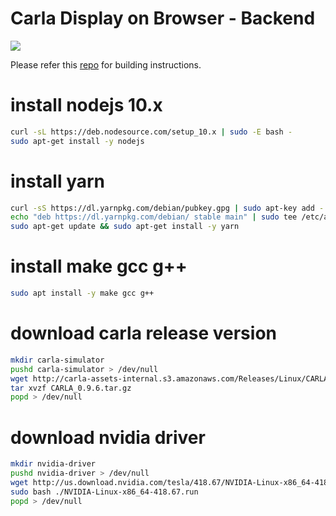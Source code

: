 # Carla Display on Browser - Backend

![](https://github.com/mellocolate/carla-display/blob/master/images/example.gif)

Please refer this [repo](https://github.com/mellocolate/carla-display) for building instructions.

# install nodejs 10.x
```bash
curl -sL https://deb.nodesource.com/setup_10.x | sudo -E bash -
sudo apt-get install -y nodejs
```

# install yarn
```bash
curl -sS https://dl.yarnpkg.com/debian/pubkey.gpg | sudo apt-key add -
echo "deb https://dl.yarnpkg.com/debian/ stable main" | sudo tee /etc/apt/sources.list.d/yarn.list
sudo apt-get update && sudo apt-get install -y yarn
```

# install make gcc g++
```bash
sudo apt install -y make gcc g++ 
```

# download carla release version
```bash
mkdir carla-simulator
pushd carla-simulator > /dev/null
wget http://carla-assets-internal.s3.amazonaws.com/Releases/Linux/CARLA_0.9.6.tar.gz
tar xvzf CARLA_0.9.6.tar.gz
popd > /dev/null
```

# download nvidia driver
```bash
mkdir nvidia-driver
pushd nvidia-driver > /dev/null
wget http://us.download.nvidia.com/tesla/418.67/NVIDIA-Linux-x86_64-418.67.run
sudo bash ./NVIDIA-Linux-x86_64-418.67.run
popd > /dev/null
```
